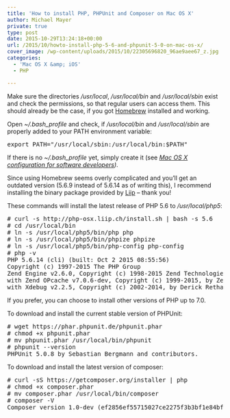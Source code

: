 ```yaml
---
title: 'How to install PHP, PHPUnit and Composer on Mac OS X'
author: Michael Mayer
private: true
type: post
date: 2015-10-29T13:24:18+00:00
url: /2015/10/howto-install-php-5-6-and-phpunit-5-0-on-mac-os-x/
cover_image: /wp-content/uploads/2015/10/22305696820_96ae9aee67_z.jpg
categories:
  - 'Mac OS X &amp; iOS'
  - PHP

---
```

Make sure the directories _/usr/local_, _/usr/local/bin_ and _/usr/local/sbin_ exist and check the permissions, so that regular users can access them. This should already be the case, if you got [Homebrew][1] installed and working.

Open _~/.bash_profile_ and check, if _/usr/local/bin_ and _/usr/local/sbin_ are properly added to your PATH environment variable:

<pre>export PATH="/usr/local/sbin:/usr/local/bin:$PATH"</pre>

If there is no _~/.bash_profile_ yet, simply create it (see _[Mac OS X configuration for software developers][2])_.

Since using Homebrew seems overly complicated and you&#8217;ll get an outdated version (<span class="s1">5.6.9 instead of 5.6.14 as of writing this)</span>, I recommend installing the binary package provided by [Liip][3] &#8211; thank you!

These commands will install the latest release of PHP 5.6 to _/usr/local/php5_:

<pre># curl -s http://php-osx.liip.ch/install.sh | bash -s 5.6
# cd /usr/local/bin
# ln -s /usr/local/php5/bin/php php
# ln -s /usr/local/php5/bin/phpize phpize
# ln -s /usr/local/php5/bin/php-config php-config
# php -v
PHP 5.6.14 (cli) (built: Oct 2 2015 08:55:56)
Copyright (c) 1997-2015 The PHP Group
Zend Engine v2.6.0, Copyright (c) 1998-2015 Zend Technologies
with Zend OPcache v7.0.6-dev, Copyright (c) 1999-2015, by Zend Technologies
with Xdebug v2.2.5, Copyright (c) 2002-2014, by Derick Rethans</pre>

If you prefer, you can choose to install other versions of PHP up to 7.0.

To download and install the current stable version of PHPUnit:

<pre># wget https://phar.phpunit.de/phpunit.phar
# chmod +x phpunit.phar
# mv phpunit.phar /usr/local/bin/phpunit
# phpunit --version
PHPUnit 5.0.8 by Sebastian Bergmann and contributors.</pre>

To download and install the latest version of composer:

<pre># curl -sS https://getcomposer.org/installer | php
# chmod +x composer.phar
# mv composer.phar /usr/local/bin/composer
# composer -V
Composer version 1.0-dev (ef2856ef55715027ce2275f3b3bf1e84bfc778a4) 2015-10-29 22:35:30</pre>

 [1]: http://brew.sh/
 [2]: /2015/10/howto-mac-configuration-for-software-developers/
 [3]: http://php-osx.liip.ch/